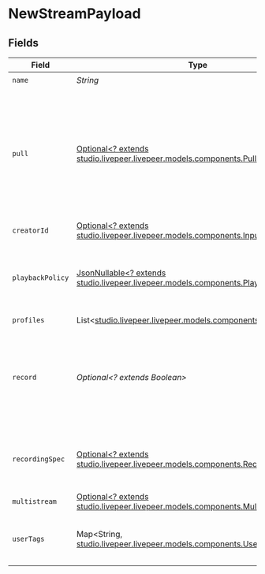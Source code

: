 # NewStreamPayload


## Fields

| Field                                                                                                                                                                  | Type                                                                                                                                                                   | Required                                                                                                                                                               | Description                                                                                                                                                            | Example                                                                                                                                                                |
| ---------------------------------------------------------------------------------------------------------------------------------------------------------------------- | ---------------------------------------------------------------------------------------------------------------------------------------------------------------------- | ---------------------------------------------------------------------------------------------------------------------------------------------------------------------- | ---------------------------------------------------------------------------------------------------------------------------------------------------------------------- | ---------------------------------------------------------------------------------------------------------------------------------------------------------------------- |
| `name`                                                                                                                                                                 | *String*                                                                                                                                                               | :heavy_check_mark:                                                                                                                                                     | N/A                                                                                                                                                                    | test_stream                                                                                                                                                            |
| `pull`                                                                                                                                                                 | [Optional<? extends studio.livepeer.livepeer.models.components.Pull>](../../models/components/Pull.md)                                                                 | :heavy_minus_sign:                                                                                                                                                     | Configuration for a stream that should be actively pulled from an<br/>external source, rather than pushed to Livepeer. If specified, the<br/>stream will not have a streamKey. |                                                                                                                                                                        |
| `creatorId`                                                                                                                                                            | [Optional<? extends studio.livepeer.livepeer.models.components.InputCreatorId>](../../models/components/InputCreatorId.md)                                             | :heavy_minus_sign:                                                                                                                                                     | N/A                                                                                                                                                                    |                                                                                                                                                                        |
| `playbackPolicy`                                                                                                                                                       | [JsonNullable<? extends studio.livepeer.livepeer.models.components.PlaybackPolicy>](../../models/components/PlaybackPolicy.md)                                         | :heavy_minus_sign:                                                                                                                                                     | Whether the playback policy for an asset or stream is public or signed                                                                                                 |                                                                                                                                                                        |
| `profiles`                                                                                                                                                             | List<[studio.livepeer.livepeer.models.components.FfmpegProfile](../../models/components/FfmpegProfile.md)>                                                             | :heavy_minus_sign:                                                                                                                                                     | N/A                                                                                                                                                                    |                                                                                                                                                                        |
| `record`                                                                                                                                                               | *Optional<? extends Boolean>*                                                                                                                                          | :heavy_minus_sign:                                                                                                                                                     | Should this stream be recorded? Uses default settings. For more<br/>customization, create and configure an object store.<br/>                                          | false                                                                                                                                                                  |
| `recordingSpec`                                                                                                                                                        | [Optional<? extends studio.livepeer.livepeer.models.components.RecordingSpec>](../../models/components/RecordingSpec.md)                                               | :heavy_minus_sign:                                                                                                                                                     | Configuration for recording the stream. This can only be set if<br/>`record` is true.<br/>                                                                             |                                                                                                                                                                        |
| `multistream`                                                                                                                                                          | [Optional<? extends studio.livepeer.livepeer.models.components.Multistream>](../../models/components/Multistream.md)                                                   | :heavy_minus_sign:                                                                                                                                                     | N/A                                                                                                                                                                    |                                                                                                                                                                        |
| `userTags`                                                                                                                                                             | Map<String, [studio.livepeer.livepeer.models.components.UserTags](../../models/components/UserTags.md)>                                                                | :heavy_minus_sign:                                                                                                                                                     | User input tags associated with the stream                                                                                                                             |                                                                                                                                                                        |